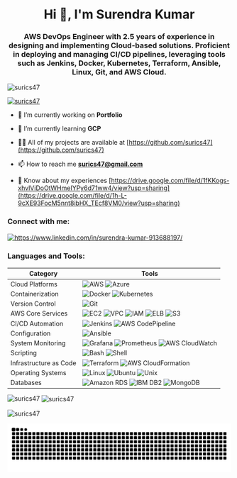 <h1 align="center">Hi 👋, I'm Surendra Kumar</h1>
<h3 align="center">AWS DevOps Engineer with 2.5 years of experience in designing and implementing Cloud-based solutions. Proficient in deploying and managing CI/CD pipelines, leveraging tools such as Jenkins, Docker, Kubernetes, Terraform, Ansible, Linux, Git, and AWS Cloud.</h3>

<p align="left"> <img src="https://komarev.com/ghpvc/?username=surics47&label=Profile%20views&color=0e75b6&style=flat" alt="surics47" /> </p>

<p align="left"> <a href="https://github.com/ryo-ma/github-profile-trophy"><img src="https://github-profile-trophy.vercel.app/?username=surics47" alt="surics47" /></a> </p>

- 🔭 I’m currently working on **Portfolio**

- 🌱 I’m currently learning **GCP**

- 👨‍💻 All of my projects are available at [https://github.com/surics47](https://github.com/surics47)

- 📫 How to reach me **surics47@gmail.com**

- 📄 Know about my experiences [https://drive.google.com/file/d/1fKKogs-xhvlViDoOtWHmeIYPy6d71ww4/view?usp=sharing](https://drive.google.com/file/d/1h-L-9cXE93FocM5nnt8ibHX_TEcf8VM0/view?usp=sharing)

<h3 align="left">Connect with me:</h3>
<p align="left">
<a href="https://www.linkedin.com/in/surendra-kumar-913688197/" target="blank"><img align="center" src="https://raw.githubusercontent.com/rahuldkjain/github-profile-readme-generator/master/src/images/icons/Social/linked-in-alt.svg" alt="https://www.linkedin.com/in/surendra-kumar-913688197/" height="30" width="40" /></a>
</p>

<h3 align="left">Languages and Tools:</h3>



| Category | Tools |
|----------|-------|
| Cloud Platforms | ![AWS](https://img.shields.io/badge/-AWS-232F3E?style=flat-square&logo=amazon-aws&logoColor=white) ![Azure](https://img.shields.io/badge/-AZURE-0089D6?style=flat-square&logo=microsoft-azure&logoColor=white) |
| Containerization | ![Docker](https://img.shields.io/badge/-DOCKER-2496ED?style=flat-square&logo=docker&logoColor=white) ![Kubernetes](https://img.shields.io/badge/-KUBERNETES-326CE5?style=flat-square&logo=kubernetes&logoColor=white) |
| Version Control | ![Git](https://img.shields.io/badge/-GIT-F05032?style=flat-square&logo=git&logoColor=white) |
| AWS Core Services | ![EC2](https://img.shields.io/badge/-EC2-232F3E?style=flat-square&logo=amazon-aws&logoColor=white) ![VPC](https://img.shields.io/badge/-VPC-232F3E?style=flat-square&logo=amazon-aws&logoColor=white) ![IAM](https://img.shields.io/badge/-IAM-232F3E?style=flat-square&logo=amazon-aws&logoColor=white) ![ELB](https://img.shields.io/badge/-ELB-232F3E?style=flat-square&logo=amazon-aws&logoColor=white) ![S3](https://img.shields.io/badge/-S3-569A31?style=flat-square&logo=amazon-s3&logoColor=white) |
| CI/CD Automation | ![Jenkins](https://img.shields.io/badge/-JENKINS-D24939?style=flat-square&logo=jenkins&logoColor=white) ![AWS CodePipeline](https://img.shields.io/badge/-AWS%20CODE%20PIPELINE-232F3E?style=flat-square&logo=amazon-aws&logoColor=white) |
| Configuration | ![Ansible](https://img.shields.io/badge/-ANSIBLE-EE0000?style=flat-square&logo=ansible&logoColor=white) |
| System Monitoring | ![Grafana](https://img.shields.io/badge/-GRAFANA-F46800?style=flat-square&logo=grafana&logoColor=white) ![Prometheus](https://img.shields.io/badge/-PROMETHEUS-E6522C?style=flat-square&logo=prometheus&logoColor=white) ![AWS CloudWatch](https://img.shields.io/badge/-AWS%20CLOUDWATCH-232F3E?style=flat-square&logo=amazon-aws&logoColor=white) |
| Scripting | ![Bash](https://img.shields.io/badge/-BASH-4EAA25?style=flat-square&logo=gnu-bash&logoColor=white) ![Shell](https://img.shields.io/badge/-SHELL-FFD500?style=flat-square&logo=shell&logoColor=black) |
| Infrastructure as Code | ![Terraform](https://img.shields.io/badge/-TERRAFORM-623CE4?style=flat-square&logo=terraform&logoColor=white) ![AWS CloudFormation](https://img.shields.io/badge/-AWS%20CLOUDFORMATION-232F3E?style=flat-square&logo=amazon-aws&logoColor=white) |
| Operating Systems | ![Linux](https://img.shields.io/badge/-LINUX-FCC624?style=flat-square&logo=linux&logoColor=black) ![Ubuntu](https://img.shields.io/badge/-UBUNTU-E95420?style=flat-square&logo=ubuntu&logoColor=white) ![Unix](https://img.shields.io/badge/-UNIX-FCC624?style=flat-square&logo=unix&logoColor=black) |
| Databases | ![Amazon RDS](https://img.shields.io/badge/-AMAZON%20RDS-232F3E?style=flat-square&logo=amazon-aws&logoColor=white) ![IBM DB2](https://img.shields.io/badge/-IBM%20DB2-054ADA?style=flat-square&logo=ibm&logoColor=white) ![MongoDB](https://img.shields.io/badge/-MONGODB-47A248?style=flat-square&logo=mongodb&logoColor=white) |


<p><img align="left" src="https://github-readme-stats.vercel.app/api/top-langs?username=surics47&show_icons=true&locale=en&layout=compact" alt="surics47" /></p>

<p>&nbsp;<img align="center" src="https://github-readme-stats.vercel.app/api?username=surics47&show_icons=true&locale=en" alt="surics47" /></p>

<p><img align="center" src="https://github-readme-streak-stats.herokuapp.com/?user=surics47&" alt="surics47" /></p>

![Snake animation](https://raw.githubusercontent.com/surics47/surics47/output/github-snake-dark.svg)
